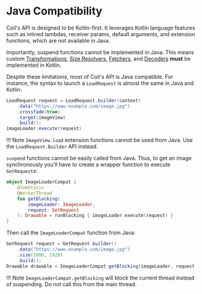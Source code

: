 # Java Compatibility

Coil's API is designed to be Kotlin-first. It leverages Kotlin language features such as inlined lambdas, receiver params, default arguments, and extension functions, which are not available in Java.

Importantly, suspend functions cannot be implemented in Java. This means custom [Transformations](transformations.md), [Size Resolvers](../api/coil-base/coil.size/-size-resolver), [Fetchers](../image_pipeline/#fetchers), and [Decoders](../image_pipeline/#decoders) **must** be implemented in Kotlin.

Despite these limitations, most of Coil's API is Java compatible. For instance, the syntax to launch a `LoadRequest` is almost the same in Java and Kotlin:

```java
LoadRequest request = LoadRequest.builder(context)
    .data("https://www.example.com/image.jpg")
    .crossfade(true)
    .target(imageView)
    .build();
imageLoader.execute(request)
```

!!! Note
    `ImageView.load` extension functions cannot be used from Java. Use the `LoadRequest.Builder` API instead.

`suspend` functions cannot be easily called from Java. Thus, to get an image synchronously you'll have to create a wrapper function to execute `GetRequest`s:

```kotlin
object ImageLoaderCompat {
    @JvmStatic
    @WorkerThread
    fun getBlocking(
        imageLoader: ImageLoader,
        request: GetRequest
    ): Drawable = runBlocking { imageLoader.execute(request) }
}
```

Then call the `ImageLoaderCompat` function from Java:

```java
GetRequest request = GetRequest.builder()
    .data("https://www.example.com/image.jpg")
    .size(1080, 1920)
    .build();
Drawable drawable = ImageLoaderCompat.getBlocking(imageLoader, request);
```

!!! Note
    `ImageLoaderCompat.getBlocking` will block the current thread instead of suspending. Do not call this from the main thread.
